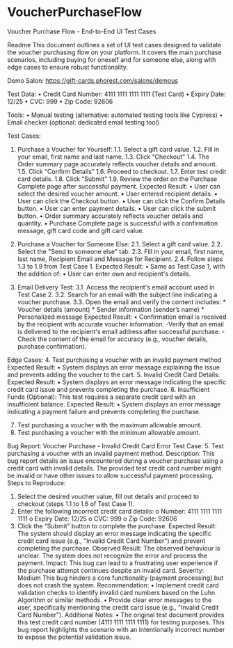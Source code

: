 # VoucherPurchaseFlow
Voucher Purchase Flow - End-to-End UI Test Cases

Readme
This document outlines a set of UI test cases designed to validate the voucher purchasing flow on your platform. It covers the main purchase scenarios, including buying for oneself and for someone else, along with edge cases to ensure robust functionality.

Demo Salon: https://gift-cards.phorest.com/salons/demous

Test Data:
•	Credit Card Number: 4111 1111 1111 1111 (Test Card)
•	Expiry Date: 12/25
•	CVC: 999
•	Zip Code: 92606

Tools:
•	Manual testing (alternative: automated testing tools like Cypress)
•	Email checker (optional: dedicated email testing tool)

Test Cases:

1. Purchase a Voucher for Yourself:
1.1. Select a gift card value. 
1.2. Fill in your email, first name and last name.
1.3. Click “Checkout”
1.4. The Order summary page accurately reflects voucher details and amount.
1.5. Click “Confirm Details”
1.6. Proceed to checkout. 
1.7. Enter test credit card details.
1.8. Click “Submit”
1.9. Review the order on the Purchase Complete page after successful payment.
Expected Result:
•	User can select the desired voucher amount.
•	User entered recipient details.
•	User can click the Checkout button.
•	User can click the Confirm Details button.
•	User can enter payment details.
•	User can click the submit button.
•	Order summary accurately reflects voucher details and quantity.
•	Purchase Complete page is successful with a confirmation message, gift card code and gift card value.

2. Purchase a Voucher for Someone Else:
2.1. Select a gift card value. 
2.2. Select the "Send to someone else" tab. 
2.3. Fill in your email, first name, last name, Recipient Email and Message for Recipient.
2.4. Follow steps 1.3 to 1.9 from Test Case 1. 
Expected Result:
•	Same as Test Case 1, with the addition of:
•	User can enter own and recipient's details.

3. Email Delivery Test:
3.1. Access the recipient's email account used in Test Case 2. 
3.2. Search for an email with the subject line indicating a voucher purchase. 
3.3. Open the email and verify the content includes: * Voucher details (amount) * Sender information (sender’s name) * Personalized message 
Expected Result:
•	Confirmation email is received by the recipient with accurate voucher information.
-Verify that an email is delivered to the recipient's email address after successful purchase.
-Check the content of the email for accuracy (e.g., voucher details, purchase confirmation).

Edge Cases:
4. Test purchasing a voucher with an invalid payment method 
Expected Result:
•	System displays an error message explaining the issue and prevents adding the voucher to the cart.
5. Invalid Credit Card Details: 
Expected Result:
•	System displays an error message indicating the specific credit card issue and prevents completing the purchase.
6. Insufficient Funds (Optional): This test requires a separate credit card with an insufficient balance. 
Expected Result:
•	System displays an error message indicating a payment failure and prevents completing the purchase.

7. Test purchasing a voucher with the maximum allowable amount.
8. Test purchasing a voucher with the minimum allowable amount.

Bug Report: Voucher Purchase - Invalid Credit Card Error
Test Case: 5. Test purchasing a voucher with an invalid payment method.
Description: 
This bug report details an issue encountered during a voucher purchase using a credit card with invalid details. The provided test credit card number might be invalid or have other issues to allow successful payment processing.
Steps to Reproduce:
1.	Select the desired voucher value, fill out details and proceed to checkout (steps 1.1 to 1.6 of Test Case 1).
2.	Enter the following incorrect credit card details: 
o	Number: 4111 1111 1111 1111 
o	Expiry Date: 12/25
o	CVC: 999
o	Zip Code: 92606
3.	Click the “Submit” button to complete the purchase.
Expected Result:
The system should display an error message indicating the specific credit card issue (e.g., "Invalid Credit Card Number") and prevent completing the purchase.
Observed Result:
The observed behaviour is unclear. The system does not recognize the error and process the payment.
Impact:
This bug can lead to a frustrating user experience if the purchase attempt continues despite an invalid card.
Severity: Medium
This bug hinders a core functionality (payment processing) but does not crash the system.
Recommendation:
•	Implement credit card validation checks to identify invalid card numbers based on the Luhn Algorithm or similar methods.
•	Provide clear error messages to the user, specifically mentioning the credit card issue (e.g., "Invalid Credit Card Number").
Additional Notes:
•	The original test document provides this test credit card number (4111 1111 1111 1111) for testing purposes. This bug report highlights the scenario with an intentionally incorrect number to expose the potential validation issue.
